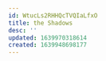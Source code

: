 ```yaml
---
id: WtucLs2RHHQcTVQIaLfxO
title: the Shadows
desc: ''
updated: 1639970318614
created: 1639948698177
---
```


